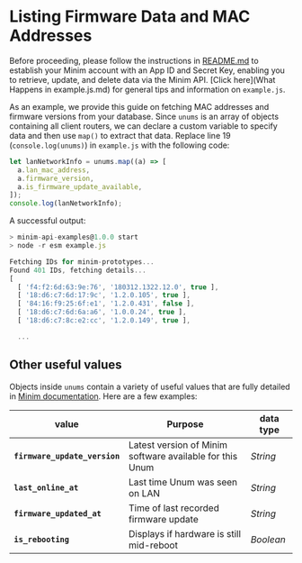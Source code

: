 # Listing Firmware Data and MAC Addresses

Before proceeding, please follow the instructions in [README.md](README.md) to establish your Minim account with an App ID and Secret Key, enabling you to retrieve, update, and delete data via the Minim API. [Click here](What Happens in example.js.md) for general tips and information on `example.js`.

As an example, we provide this guide on fetching MAC addresses and firmware versions from your database. Since `unums` is an array of objects containing all client routers, we can declare a custom variable to specify data and then use `map()` to extract that data. Replace line 19 (`console.log(unums)`) in `example.js` with the following code:

```javascript
let lanNetworkInfo = unums.map((a) => [
  a.lan_mac_address,
  a.firmware_version,
  a.is_firmware_update_available,
]);
console.log(lanNetworkInfo);
```

A successful output:

```javascript
> minim-api-examples@1.0.0 start
> node -r esm example.js

Fetching IDs for minim-prototypes...
Found 401 IDs, fetching details...
[
  [ 'f4:f2:6d:63:9e:76', '180312.1322.12.0', true ],
  [ '18:d6:c7:6d:17:9c', '1.2.0.105', true ],
  [ '84:16:f9:25:6f:e1', '1.2.0.431', false ],
  [ '18:d6:c7:6d:6a:a6', '1.0.0.24', true ],
  [ '18:d6:c7:8c:e2:cc', '1.2.0.149', true ],

  ...
```

## Other useful values

Objects inside `unums` contain a variety of useful values that are fully detailed in [Minim documentation](https://my.minim.co/api_doc). Here are a few examples:

| value                         | Purpose                                                  | data type |
| ----------------------------- | -------------------------------------------------------- | --------- |
| **`firmware_update_version`** | Latest version of Minim software available for this Unum | _String_  |
| **`last_online_at`**          | Last time Unum was seen on LAN                           | _String_  |
| **`firmware_updated_at`**     | Time of last recorded firmware update                    | _String_  |
| **`is_rebooting`**            | Displays if hardware is still mid-reboot                 | _Boolean_ |
